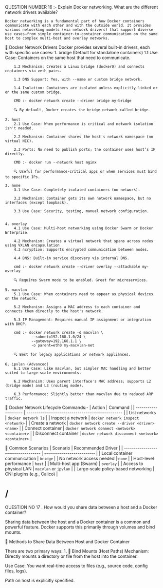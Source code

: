 QUESTION NUMBER 16 :- Explain Docker networking. What are the different network drivers available?

    Docker networking is a fundamental part of how Docker containers communicate with each other and with the outside world. It provides various networking models (via network drivers) that support diverse use cases—from simple container-to-container communication on the same host to complex multi-host and overlay networks.

🧰 Docker Network Drivers
Docker provides several built-in drivers, each with specific use cases:
    1. bridge (Default for standalone containers)
        1.1 Use Case: Containers on the same host that need to communicate.

        1.2 Mechanism: Creates a Linux bridge (docker0) and connects containers via veth pairs.

        1.3 DNS Support: Yes, with --name or custom bridge network.

        1.4 Isolation: Containers are isolated unless explicitly linked or on the same custom bridge.

        CMD :- docker network create --driver bridge my-bridge

        🔍 By default, Docker creates the bridge network called bridge.

    2. host
        2.1 Use Case: When performance is critical and network isolation isn't needed.

        2.2 Mechanism: Container shares the host's network namespace (no virtual NIC).

        2.3 Ports: No need to publish ports; the container uses host’s IP directly.

        CMD :- docker run --network host nginx

        🔍 Useful for performance-critical apps or when services must bind to specific IPs.

    3. none
        3.1 Use Case: Completely isolated containers (no network).

        3.2 Mechanism: Container gets its own network namespace, but no interfaces (except loopback).

        3.3 Use Case: Security, testing, manual network configuration.


    4. overlay
        4.1 Use Case: Multi-host networking using Docker Swarm or Docker Enterprise.

        4.2 Mechanism: Creates a virtual network that spans across nodes using VXLAN encapsulation
        4.3 ncryption: Supports encrypted communication between nodes.

        4.4 DNS: Built-in service discovery via internal DNS.    

        cmd :- docker network create --driver overlay --attachable my-overlay

        🔍 Requires Swarm mode to be enabled. Great for microservices.
    
    5. macvlan
        5.1 Use Case: When containers need to appear as physical devices on the network.

        5.2 Mechanism: Assigns a MAC address to each container and connects them directly to the host's network.

        5.3 IP Management: Requires manual IP assignment or integration with DHCP.

        cmd :- docker network create -d macvlan \
                --subnet=192.168.1.0/24 \
                --gateway=192.168.1.1 \
                -o parent=eth0 my-macvlan-net

        🔍 Best for legacy applications or network appliances.

    6. ipvlan (Advanced)
        6.1 Use Case: Like macvlan, but simpler MAC handling and better suited to large-scale environments.

        6.2 Mechanism: Uses parent interface's MAC address; supports L2 (bridge mode) and L3 (routing mode).

        6.3 Performance: Slightly better than macvlan due to reduced ARP traffic.

🔄 Docker Network Lifecycle Commands:- 
    | Action               | Command                                           |
| -------------------- | ------------------------------------------------- |
| List networks        | `docker network ls`                               |
| Inspect a network    | `docker network inspect <network>`                |
| Create a network     | `docker network create --driver <driver> <name>`  |
| Connect container    | `docker network connect <network> <container>`    |
| Disconnect container | `docker network disconnect <network> <container>` |

🧪 Common Scenarios
| Scenario                            | Recommended Driver         |
| ----------------------------------- | -------------------------- |
| Local container communication       | `bridge`                   |
| No network access needed            | `none`                     |
| Host-level performance              | `host`                     |
| Multi-host app (Swarm)              | `overlay`                  |
| Access to physical LAN              | `macvlan` or `ipvlan`      |
| Large-scale policy-based networking | CNI plugins (e.g., Calico) |

/
===================================================================================================

OUESTION NO 17 . How would you share data between a host and a Docker container?

Sharing data between the host and a Docker container is a common and powerful feature. Docker supports this primarily through volumes and bind mounts.

🧰 Methods to Share Data Between Host and Docker Container

There are two primary ways:
    1. 🔗 Bind Mounts (Host Paths)
        Mechanism: Directly mounts a directory or file from the host into the container.

Use Case: You want real-time access to files (e.g., source code, config files, logs).

Path on host is explicitly specified.


